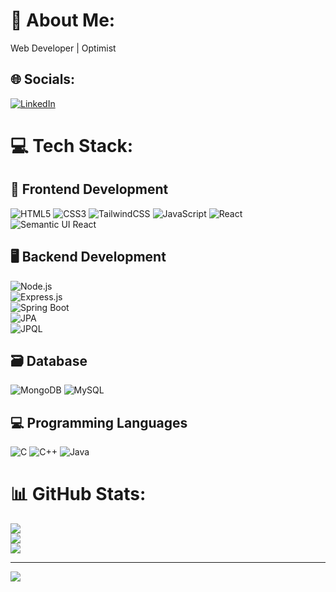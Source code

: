 # 💫 About Me:
Web Developer | Optimist


## 🌐 Socials:
[![LinkedIn](https://img.shields.io/badge/LinkedIn-%230077B5.svg?logo=linkedin&logoColor=white)](https://linkedin.com/in/hariharan-t-7a11b5239) 

# 💻 Tech Stack:
## 🧰 Frontend Development
![HTML5](https://img.shields.io/badge/html5-%23E34F26.svg?style=flat&logo=html5&logoColor=white)
![CSS3](https://img.shields.io/badge/css3-%231572B6.svg?style=flat&logo=css3&logoColor=white)
![TailwindCSS](https://img.shields.io/badge/tailwindcss-%2338B2AC.svg?style=flat&logo=tailwind-css&logoColor=white)
![JavaScript](https://img.shields.io/badge/javascript-%23323330.svg?style=flat&logo=javascript&logoColor=%23F7DF1E)
![React](https://img.shields.io/badge/react-%2320232a.svg?style=flat&logo=react&logoColor=%2361DAFB)
![Semantic UI React](https://img.shields.io/badge/Semantic%20UI%20React-%2335BDB2.svg?style=flat&logo=SemanticUIReact&logoColor=white)

## 🖥️ Backend Development  
![Node.js](https://img.shields.io/badge/node.js-6DA55F?style=flat&logo=node.js&logoColor=white)  
![Express.js](https://img.shields.io/badge/express.js-%23404d59.svg?style=flat&logo=express&logoColor=white)  
![Spring Boot](https://img.shields.io/badge/Spring%20Boot-6DB33F?style=flat&logo=spring-boot&logoColor=white)  
![JPA](https://img.shields.io/badge/JPA-007396?style=flat&logo=java&logoColor=white)  
![JPQL](https://img.shields.io/badge/JPQL-007396?style=flat&logo=hibernate&logoColor=white)


## 🗃️ Database
![MongoDB](https://img.shields.io/badge/mongodb-%234ea94b.svg?style=flat&logo=mongodb&logoColor=white)
![MySQL](https://img.shields.io/badge/mysql-%2300f.svg?style=flat&logo=mysql&logoColor=white)

## 💻 Programming Languages
![C](https://img.shields.io/badge/c-%2300599C.svg?style=flat&logo=c&logoColor=white)
![C++](https://img.shields.io/badge/c++-%2300599C.svg?style=flat&logo=c%2B%2B&logoColor=white)
![Java](https://img.shields.io/badge/java-%23ED8B00.svg?style=flat&logo=openjdk&logoColor=white)

# 📊 GitHub Stats:
![](https://github-readme-stats.vercel.app/api?username=hariharan-cs21&theme=dark&hide_border=false&include_all_commits=true&count_private=true)<br/>
![](https://nirzak-streak-stats.vercel.app/?user=hariharan-cs21&theme=dark&hide_border=false)<br/>
![](https://github-readme-stats.vercel.app/api/top-langs/?username=hariharan-cs21&theme=dark&hide_border=false&include_all_commits=true&count_private=true&layout=compact)

---
[![](https://visitcount.itsvg.in/api?id=hariharan-cs21&icon=0&color=0)](https://visitcount.itsvg.in)

<!-- Proudly created with GPRM ( https://gprm.itsvg.in ) -->
